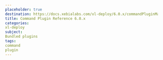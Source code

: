 ```yaml
---
placeholder: true
destination: https://docs.xebialabs.com/xl-deploy/6.0.x/commandPluginManual.html
title: Command Plugin Reference 6.0.x
categories:
xl-deploy
subject:
Bundled plugins
tags:
command
plugin
---
```

